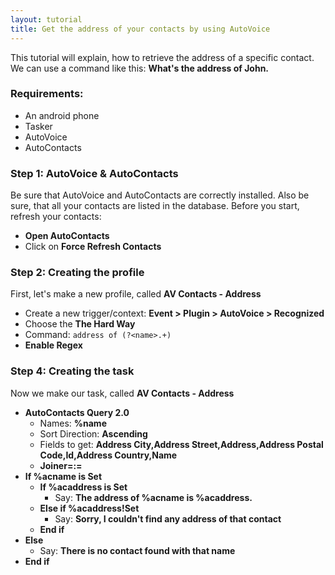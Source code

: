 ```yaml
---
layout: tutorial
title: Get the address of your contacts by using AutoVoice
---
```

This tutorial will explain, how to retrieve the address of a specific contact.
We can use a command like this: **What's the address of John.**

### Requirements:
- An android phone
- Tasker
- AutoVoice
- AutoContacts

### Step 1: AutoVoice & AutoContacts
Be sure that AutoVoice and AutoContacts are correctly installed. Also be sure, that all your contacts are listed in the database.
Before you start, refresh your contacts:
- **Open AutoContacts**
- Click on **Force Refresh Contacts**

### Step 2: Creating the profile
First, let's make a new profile, called **AV Contacts - Address**
- Create a new trigger/context: **Event > Plugin > AutoVoice > Recognized**
- Choose the **The Hard Way**
- Command: ```address of (?<name>.+)```
- **Enable Regex**

### Step 4: Creating the task
Now we make our task, called **AV Contacts - Address**
- **AutoContacts Query 2.0**
  - Names: **%name**
  - Sort Direction: **Ascending**
  - Fields to get: **Address City,Address Street,Address,Address Postal Code,Id,Address Country,Name**
  - **Joiner=:=**
- **If %acname is Set**
  - **If %acaddress is Set**
    - Say: **The address of %acname is %acaddress.**
  - **Else if %acaddress!Set**
    - Say: **Sorry, I couldn't find any address of that contact**
  - **End if**
- **Else**
  - Say: **There is no contact found with that name**
- **End if**
